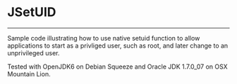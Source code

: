 # JSetUID
****
Sample code illustrating how to use native setuid function to allow applications to start as a privliged user, such as root, and later change to an unprivileged user.

Tested with OpenJDK6 on Debian Squeeze and Oracle JDK 1.7.0_07 on OSX Mountain Lion.
